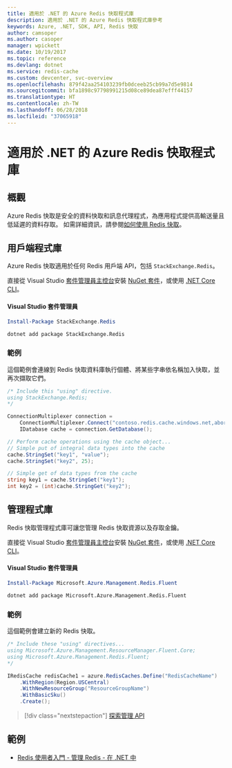 ```yaml
---
title: 適用於 .NET 的 Azure Redis 快取程式庫
description: 適用於 .NET 的 Azure Redis 快取程式庫參考
keywords: Azure, .NET, SDK, API, Redis 快取
author: camsoper
ms.author: casoper
manager: wpickett
ms.date: 10/19/2017
ms.topic: reference
ms.devlang: dotnet
ms.service: redis-cache
ms.custom: devcenter, svc-overview
ms.openlocfilehash: 879f42aa254103239fb0dceeb25cb99a7d5e9814
ms.sourcegitcommit: bfa1898c97798991215d08ce89dea87efff44157
ms.translationtype: HT
ms.contentlocale: zh-TW
ms.lasthandoff: 06/28/2018
ms.locfileid: "37065918"
---
```

# <a name="azure-redis-cache-libraries-for-net"></a>適用於 .NET 的 Azure Redis 快取程式庫

## <a name="overview"></a>概觀

Azure Redis 快取是安全的資料快取和訊息代理程式，為應用程式提供高輸送量且低延遲的資料存取。  如需詳細資訊，請參閱[如何使用 Redis 快取](https://docs.microsoft.com/azure/redis-cache/cache-dotnet-how-to-use-azure-redis-cache)。

## <a name="client-library"></a>用戶端程式庫

Azure Redis 快取適用於任何 Redis 用戶端 API，包括 `StackExchange.Redis`。

直接從 Visual Studio [套件管理員主控台][PackageManager]安裝 [NuGet 套件](https://www.nuget.org/packages/StackExchange.Redis)，或使用 [.NET Core CLI][DotNetCLI]。

#### <a name="visual-studio-package-manager"></a>Visual Studio 套件管理員

```powershell
Install-Package StackExchange.Redis
```

```bash
dotnet add package StackExchange.Redis
```

### <a name="example"></a>範例

這個範例會連線到 Redis 快取資料庫執行個體、將某些字串依名稱加入快取，並再次擷取它們。

```csharp
/* Include this "using" directive.
using StackExchange.Redis;
*/

ConnectionMultiplexer connection = 
    ConnectionMultiplexer.Connect("contoso.redis.cache.windows.net,abortConnect=false,ssl=true,password=...");
    IDatabase cache = connection.GetDatabase();

// Perform cache operations using the cache object...
// Simple put of integral data types into the cache
cache.StringSet("key1", "value");
cache.StringSet("key2", 25);

// Simple get of data types from the cache
string key1 = cache.StringGet("key1");
int key2 = (int)cache.StringGet("key2");
```

## <a name="management-library"></a>管理程式庫

Redis 快取管理程式庫可讓您管理 Redis 快取資源以及存取金鑰。

直接從 Visual Studio [套件管理員主控台][PackageManager]安裝 [NuGet 套件](https://www.nuget.org/packages/Microsoft.Azure.Management.Redis.Fluent)，或使用 [.NET Core CLI][DotNetCLI]。

#### <a name="visual-studio-package-manager"></a>Visual Studio 套件管理員

```powershell
Install-Package Microsoft.Azure.Management.Redis.Fluent
```

```bash
dotnet add package Microsoft.Azure.Management.Redis.Fluent
```

### <a name="example"></a>範例

這個範例會建立新的 Redis 快取。

```csharp
/* Include these "using" directives...
using Microsoft.Azure.Management.ResourceManager.Fluent.Core;
using Microsoft.Azure.Management.Redis.Fluent;
*/

IRedisCache redisCache1 = azure.RedisCaches.Define("RedisCacheName")
    .WithRegion(Region.USCentral)
    .WithNewResourceGroup("ResourceGroupName")
    .WithBasicSku()
    .Create();
```

> [!div class="nextstepaction"]
> [探索管理 API](/dotnet/api/overview/azure/rediscache/management)


## <a name="samples"></a>範例

* [Redis 使用者入門 - 管理 Redis - 在 .NET 中](https://github.com/Azure-Samples/redis-cache-dotnet-manage-cache)

[PackageManager]: https://docs.microsoft.com/nuget/tools/package-manager-console
[DotNetCLI]: https://docs.microsoft.com/dotnet/core/tools/dotnet-add-package

